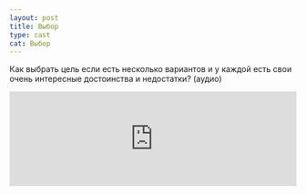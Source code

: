 ```yaml
---
layout: post
title: Выбор
type: cast
cat: Выбор
---
```


Как выбрать цель если есть несколько вариантов и у каждой есть свои очень интересные достоинства и недостатки? (аудио)

<iframe width="100%" height="166" scrolling="no" frameborder="no" src="https://w.soundcloud.com/player/?url=https%3A//api.soundcloud.com/tracks/214836394&amp;color=ff5500&amp;auto_play=false&amp;hide_related=false&amp;show_comments=true&amp;show_user=true&amp;show_reposts=false"></iframe>